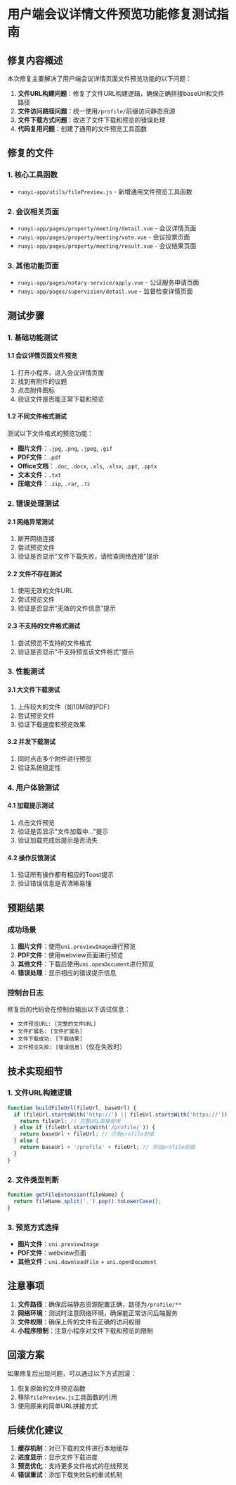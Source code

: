 # 用户端会议详情文件预览功能修复测试指南

## 修复内容概述

本次修复主要解决了用户端会议详情页面文件预览功能的以下问题：

1. **文件URL构建问题**：修复了文件URL构建逻辑，确保正确拼接baseUrl和文件路径
2. **文件访问路径问题**：统一使用`/profile/`前缀访问静态资源
3. **文件下载方式问题**：改进了文件下载和预览的错误处理
4. **代码复用问题**：创建了通用的文件预览工具函数

## 修复的文件

### 1. 核心工具函数
- `ruoyi-app/utils/filePreview.js` - 新增通用文件预览工具函数

### 2. 会议相关页面
- `ruoyi-app/pages/property/meeting/detail.vue` - 会议详情页面
- `ruoyi-app/pages/property/meeting/vote.vue` - 会议投票页面  
- `ruoyi-app/pages/property/meeting/result.vue` - 会议结果页面

### 3. 其他功能页面
- `ruoyi-app/pages/notary-service/apply.vue` - 公证服务申请页面
- `ruoyi-app/pages/supervision/detail.vue` - 监督检查详情页面

## 测试步骤

### 1. 基础功能测试

#### 1.1 会议详情页面文件预览
1. 打开小程序，进入会议详情页面
2. 找到有附件的议题
3. 点击附件图标
4. 验证文件是否能正常下载和预览

#### 1.2 不同文件格式测试
测试以下文件格式的预览功能：
- **图片文件**：`.jpg`, `.png`, `.jpeg`, `.gif`
- **PDF文件**：`.pdf`
- **Office文档**：`.doc`, `.docx`, `.xls`, `.xlsx`, `.ppt`, `.pptx`
- **文本文件**：`.txt`
- **压缩文件**：`.zip`, `.rar`, `.7z`

### 2. 错误处理测试

#### 2.1 网络异常测试
1. 断开网络连接
2. 尝试预览文件
3. 验证是否显示"文件下载失败，请检查网络连接"提示

#### 2.2 文件不存在测试
1. 使用无效的文件URL
2. 尝试预览文件
3. 验证是否显示"无效的文件信息"提示

#### 2.3 不支持的文件格式测试
1. 尝试预览不支持的文件格式
2. 验证是否显示"不支持预览该文件格式"提示

### 3. 性能测试

#### 3.1 大文件下载测试
1. 上传较大的文件（如10MB的PDF）
2. 尝试预览文件
3. 验证下载速度和预览效果

#### 3.2 并发下载测试
1. 同时点击多个附件进行预览
2. 验证系统稳定性

### 4. 用户体验测试

#### 4.1 加载提示测试
1. 点击文件预览
2. 验证是否显示"文件加载中..."提示
3. 验证加载完成后提示是否消失

#### 4.2 操作反馈测试
1. 验证所有操作都有相应的Toast提示
2. 验证错误信息是否清晰易懂

## 预期结果

### 成功场景
1. **图片文件**：使用`uni.previewImage`进行预览
2. **PDF文件**：使用webview页面进行预览
3. **其他文件**：下载后使用`uni.openDocument`进行预览
4. **错误处理**：显示相应的错误提示信息

### 控制台日志
修复后的代码会在控制台输出以下调试信息：
- `文件预览URL: [完整的文件URL]`
- `文件扩展名: [文件扩展名]`
- `文件下载成功: [下载结果]`
- `文件预览失败: [错误信息]`（仅在失败时）

## 技术实现细节

### 1. 文件URL构建逻辑
```javascript
function buildFileUrl(fileUrl, baseUrl) {
  if (fileUrl.startsWith('http://') || fileUrl.startsWith('https://')) {
    return fileUrl; // 完整URL直接使用
  } else if (fileUrl.startsWith('/profile/')) {
    return baseUrl + fileUrl; // 已有profile前缀
  } else {
    return baseUrl + '/profile' + fileUrl; // 添加profile前缀
  }
}
```

### 2. 文件类型判断
```javascript
function getFileExtension(fileName) {
  return fileName.split('.').pop().toLowerCase();
}
```

### 3. 预览方式选择
- **图片文件**：`uni.previewImage`
- **PDF文件**：webview页面
- **其他文件**：`uni.downloadFile` + `uni.openDocument`

## 注意事项

1. **文件路径**：确保后端静态资源配置正确，路径为`/profile/**`
2. **网络环境**：测试时注意网络环境，确保能正常访问后端服务
3. **文件权限**：确保上传的文件有正确的访问权限
4. **小程序限制**：注意小程序对文件下载和预览的限制

## 回滚方案

如果修复后出现问题，可以通过以下方式回滚：

1. 恢复原始的文件预览函数
2. 移除`filePreview.js`工具函数的引用
3. 使用原来的简单URL拼接方式

## 后续优化建议

1. **缓存机制**：对已下载的文件进行本地缓存
2. **进度显示**：显示文件下载进度
3. **预览优化**：支持更多文件格式的在线预览
4. **错误重试**：添加下载失败后的重试机制